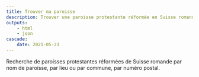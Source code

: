 ```yaml
--- 
title: Trouver ma paroisse
description: Trouver une paroisse protestante réformée en Suisse romande en 5 secondes chrono par numéro postal (NPA), lieu, nom, région, etc.
outputs:
    - html
    - json
cascade:
    date: 2021-05-23
---
```


Recherche de paroisses protestantes réformées de Suisse romande par nom de paroisse, par lieu ou par commune, par numéro postal. 